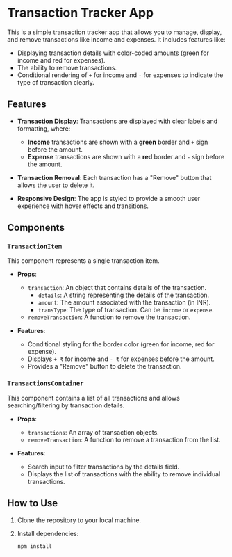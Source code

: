 # Transaction Tracker App

This is a simple transaction tracker app that allows you to manage, display, and remove transactions like income and expenses. It includes features like:

- Displaying transaction details with color-coded amounts (green for income and red for expenses).
- The ability to remove transactions.
- Conditional rendering of `+` for income and `-` for expenses to indicate the type of transaction clearly.

## Features

- **Transaction Display**: Transactions are displayed with clear labels and formatting, where:
  - **Income** transactions are shown with a **green** border and `+` sign before the amount.
  - **Expense** transactions are shown with a **red** border and `-` sign before the amount.
  
- **Transaction Removal**: Each transaction has a "Remove" button that allows the user to delete it.

- **Responsive Design**: The app is styled to provide a smooth user experience with hover effects and transitions.

## Components

### `TransactionItem`

This component represents a single transaction item.

- **Props**:
  - `transaction`: An object that contains details of the transaction.
    - `details`: A string representing the details of the transaction.
    - `amount`: The amount associated with the transaction (in INR).
    - `transType`: The type of transaction. Can be `income` or `expense`.
  - `removeTransaction`: A function to remove the transaction.

- **Features**:
  - Conditional styling for the border color (green for income, red for expense).
  - Displays `+ ₹` for income and `- ₹` for expenses before the amount.
  - Provides a "Remove" button to delete the transaction.

### `TransactionsContainer`

This component contains a list of all transactions and allows searching/filtering by transaction details.

- **Props**:
  - `transactions`: An array of transaction objects.
  - `removeTransaction`: A function to remove a transaction from the list.

- **Features**:
  - Search input to filter transactions by the details field.
  - Displays the list of transactions with the ability to remove individual transactions.

## How to Use

1. Clone the repository to your local machine.
2. Install dependencies:

   ```bash
   npm install
